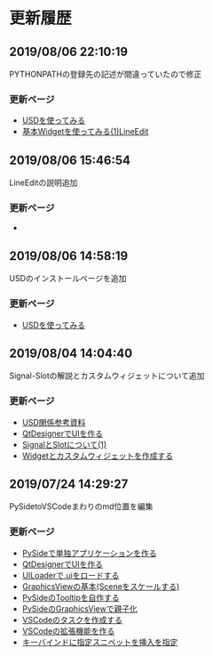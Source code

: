 # 更新履歴  
## 2019/08/06 22:10:19  
<!--b6f90ca1be4f5cea413f2ef57cbcd325c1f64fe4-->  
  
PYTHONPATHの登録先の記述が間違っていたので修正  
  
### 更新ページ  
* [USDを使ってみる](11_Pipeline/USD/00_install_USD.md)  
* [基本Widgetを使ってみる(1)LineEdit](11_PySide/01_PySide_Basic/00_Tutorial/05_widget_sample_01.md)  
## 2019/08/06 15:46:54  
<!--e6ca4cd1e5ded16f474ef5f610e5b15a26c7e672-->  
  
LineEditの説明追加  
  
### 更新ページ  
* [](11_PySide/01_PySide_Basic/00_Tutorial/05_widget_sample_01.md)  
## 2019/08/06 14:58:19  
<!--a39800e5a15a0dd2cc69d24f5df2bd15b5ba4d04-->  
  
USDのインストールページを追加  
  
### 更新ページ  
* [USDを使ってみる](11_Pipeline/USD/00_install_USD.md)  
## 2019/08/04 14:04:40  
<!--28715ffb8aa6df80724a3bc829c62896ccb2a687-->  
  
Signal-Slotの解説とカスタムウィジェットについて追加  
  
### 更新ページ  
* [USD関係参考資料](11_Pipeline/USD/99_link.md)  
* [QtDesignerでUIを作る](11_PySide/01_PySide_Basic/00_Tutorial/02_create_designer.md)  
* [SignalとSlotについて(1)](11_PySide/01_PySide_Basic/00_Tutorial/03_signal_slot_01.md)  
* [Widgetとカスタムウィジェットを作成する](11_PySide/01_PySide_Basic/00_Tutorial/04_widgets.md)  
## 2019/07/24 14:29:27  
<!--3e6ddaaa660b933dbfade1bb8d970d8e0562b148-->  
  
PySidetoVSCodeまわりのmd位置を編集  
  
### 更新ページ  
* [PySideで単独アプリケーションを作る](11_PySide/01_PySide_Basic/00_Tutorial/01_satart.md)  
* [QtDesignerでUIを作る](11_PySide/01_PySide_Basic/00_Tutorial/02_create_designer.md)  
* [UILoaderで.uiをロードする](11_PySide/02_Tips/01_importUiLoader.md)  
* [GraphicsViewの基本(Sceneをスケールする)](11_PySide/02_Tips/02_graphicsView_01.md)  
* [PySideのTooltipを自作する](11_PySide/02_Tips/custom_tooltip.md)  
* [PySideのGraphicsViewで親子化](11_PySide/02_Tips/pyside_graphicsview_child_item.md)  
* [VSCodeのタスクを作成する](98_Other/VSCode/vscode_create_task.md)  
* [VSCodeの拡張機能を作る](98_Other/VSCode/vscode_extension.md)  
* [キーバインドに指定スニペットを挿入を指定](98_Other/VSCode/vscode_snippet_sc.md)  